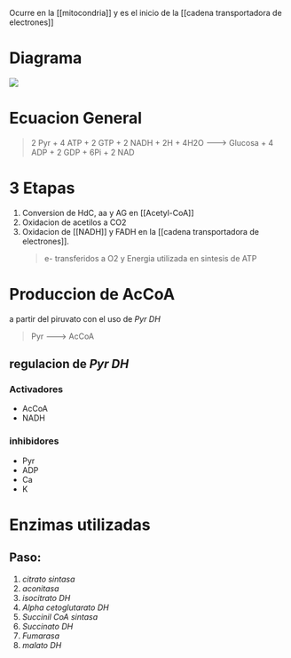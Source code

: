 Ocurre en la [[mitocondria]] y es el inicio de la [[cadena transportadora de electrones]]

# Diagrama

![](https://i.imgur.com/3xaXgq7.png)

# Ecuacion General

> 2 Pyr + 4 ATP + 2 GTP + 2 NADH + 2H + 4H2O ---> Glucosa + 4 ADP + 2 GDP + 6Pi + 2 NAD

# 3 Etapas

1. Conversion de HdC, aa y AG en [[Acetyl-CoA]]
2. Oxidacion de acetilos a CO2
3. Oxidacion de [[NADH]] y FADH en la [[cadena transportadora de electrones]].
    > e- transferidos a O2 y Energia utilizada en sintesis de ATP

# Produccion de AcCoA

a partir del piruvato con el uso de _Pyr DH_

> Pyr ---> AcCoA

## regulacion de _Pyr DH_

### Activadores

- AcCoA
- NADH

### inhibidores

- Pyr
- ADP
- Ca
- K

# Enzimas utilizadas

## Paso:

1. _citrato sintasa_
2. _aconitasa_
3. _isocitrato DH_
4. _Alpha cetoglutarato DH_
5. _Succinil CoA sintasa_
6. _Succinato DH_
7. _Fumarasa_
8. _malato DH_
